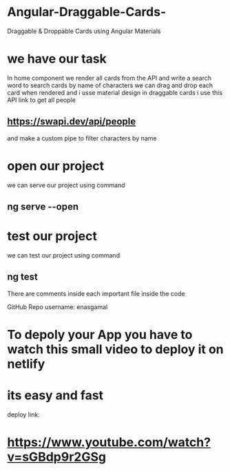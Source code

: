 # Angular-Draggable-Cards-
Draggable &amp; Droppable Cards using Angular Materials 

# we have our task 
In home component we render all cards from the API and write a search word to search cards by name of characters
we can drag and drop each card when rendered and i usse material design in draggable cards 
i use this API link to get all people
## https://swapi.dev/api/people

and make a custom pipe to filter characters by name 

# open our project
we can serve our project using command 
## ng serve --open

# test our project
we can test our project using command
## ng test 

There are comments inside each important file inside the code 

GitHub Repo 
username: enasgamal

# To depoly your App you have to watch this small video to deploy it on netlify 
# its easy and fast 
deploy link: 
# https://www.youtube.com/watch?v=sGBdp9r2GSg

